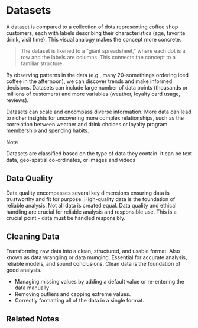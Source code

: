 # Datasets

A dataset is compared to a collection of dots representing coffee shop customers, each with labels describing their characteristics (age, favorite drink, visit time).  This visual analogy makes the concept more concrete.

> The dataset is likened to a "giant spreadsheet," where each dot is a row and the labels are columns.  This connects the concept to a familiar structure.

By observing patterns in the data (e.g., many 20-somethings ordering iced coffee in the afternoon), we can discover trends and make informed decisions. Datasets can include large number of data points (thousands or millions of customers) and more variables (weather, loyalty card usage, reviews). 

Datasets can scale and encompass diverse information. More data can lead to richer insights for uncovering more complex relationships, such as the correlation between weather and drink choices or loyalty program membership and spending habits.

>[!Note]
>Datasets are classified based on the type of data they contain. It can be text data, geo-spatial co-ordinates, or images and videos

## Data Quality

Data quality encompasses several key dimensions ensuring data is trustworthy and fit for purpose.  High-quality data is the foundation of reliable analysis. Not all data is created equal. Data quality and ethical handling are crucial for reliable analysis and responsible use.  This is a crucial point - data must be handled responsibly.

## Cleaning Data
Transforming raw data into a clean, structured, and usable format. Also known as data wrangling or data munging. Essential for accurate analysis, reliable models, and sound conclusions.  Clean data is the foundation of good analysis.

- Managing missing values by adding a default value or re-entering the data manually
- Removing outliers and capping extreme values.
- Correctly formatting all of the data in a single format.

## Related Notes
